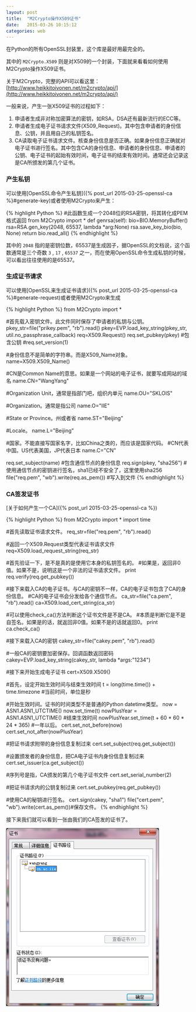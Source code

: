 ```yaml
---
layout: post
title:  "M2Crypto操作X509证书"
date:   2015-03-26 10:15:12
categories: web
---
```


在Python的所有OpenSSL封装里，这个库是最好用最完全的。

其中的 `M2Crypto.X509` 则是对X509的一个封装，下面就来看看如何使用M2Crypto操作X509证书。

关于M2Crypto，完整的API可以看这里：[http://www.heikkitoivonen.net/m2crypto/api/](http://www.heikkitoivonen.net/m2crypto/api/)

一般来说，产生一张X509证书的过程如下：

1. 申请者生成非对称加密算法的密钥，如RSA，DSA还有最新流行的ECC等。
2. 申请者生成电子证书请求文件(X509_Request)。其中包含申请者的身份信息、公钥，并且用自己的私钥签名。
3. CA读取电子证书请求文件。核查身份信息是否正确。如果身份信息正确就对电子证书进行签名。其中包含CA的身份信息、申请者的身份信息、申请者的公钥、电子证书的起始有效时间，电子证书的结束有效时间。通常还会记录这是CA所颁发的第几个证书。


### 产生私钥

可以使用[OpenSSL命令产生私钥]({% post_url 2015-03-25-openssl-ca %}#generate-key)或者使用M2Crypto来产生：

{% highlight Python %}
#此函数生成一个2048位的RSA密钥，将其转化成PEM格式返回
from M2Crypto import *
def genrsa(self):
    bio=BIO.MemoryBuffer()
    rsa=RSA.gen_key(2048, 65537, lambda *arg:None)
    rsa.save_key_bio(bio, None)
    return bio.read_all()
{% endhighlight %}

其中的 `2048` 指的是密钥位数，65537是生成因子，据OpenSSL的文档说，这个函数通常是三个奇数 `3` , `17` , `65537` 之一，而在使用OpenSSL命令生成私钥的时候，可以看出往往使用的是65537。

### 生成证书请求

可以使用[OpenSSL来生成证书请求]({% post_url 2015-03-25-openssl-ca %}#generate-request)或者使用M2Crypto来生成

{% highlight Python %}
from M2Crypto import *

#首先载入密钥文件。此文件同时保存了申请者的私钥与公钥。
pkey_str=file("prikey.pem", "rb").read()
pkey=EVP.load_key_string(pkey_str, util.no_passphrase_callback)
req=X509.Request()
req.set_pubkey(pkey) #包含公钥
#req.set_version(1)

#身份信息不是简单的字符串。而是X509_Name对象。
name=X509.X509_Name()

#CN是Common Name的意思。如果是一个网站的电子证书，就要写成网站的域名
name.CN="WangYang"

#Organization Unit，通常是指部门吧，组织内单元
name.OU="SKLOIS"

#Organization。通常是指公司
name.O="IIE"

#State or Province。州或者省
name.ST="Beijing"

#Locale。
name.L="Beijing"

#国家。不能直接写国家名字，比如China之类的，而应该是国家代码。
#CN代表中国。US代表美国，JP代表日本
name.C="CN"

req.set_subject(name) #包含通信节点的身份信息
req.sign(pkey, "sha256") #使用通信节点的密钥进行签名，sha1已经不安全了，这里使用sha256
file("req.pem", "wb").write(req.as_pem()) #写入到文件
{% endhighlight %}

### CA签发证书

[关于如何产生一个CA]({% post_url 2015-03-25-openssl-ca %})

{% highlight Python %}
from M2Crypto import *
import time

#首先读取证书请求文件。
req_str=file("req.pem", "rb").read()

#返回一个X509.Request类型代表证书请求文件
req=X509.load_request_string(req_str)

#首先验证一下，是不是真的是使用它本身的私钥签名的。
#如果是，返回非0值。如果不是，说明这是一个非法的证书请求文件。
print req.verify(req.get_pubkey())

#接下来载入CA的电子证书。与CA的密钥不一样，CA的电子证书包含了CA的身份信息。
#CA的电子证书会分发给各个通信节点。
ca_str=file("ca.pem", "rb").read()
ca=X509.load_cert_string(ca_str)

#可以使用check_ca()方法判断这个证书文件是不是CA。
#本质是判断它是不是自签名。如果是的话，就返回非0值。如果不是的话就返回0。
print ca.check_ca()

#接下来载入CA的密钥
cakey_str=file("cakey.pem", "rb").read()

#一般CA的密钥要加密保存。回调函数返回密码
cakey=EVP.load_key_string(cakey_str, lambda *args:"1234")

#接下来开始生成电子证书
cert=X509.X509()

#首先，设定开始生效时间与结束生效时间
t = long(time.time()) + time.timezone #当前时间，单位是秒

#开始生效时间。证书的时间类型不是普通的Python datetime类型。
now = ASN1.ASN1_UTCTIME()
now.set_time(t)
nowPlusYear = ASN1.ASN1_UTCTIME() #结束生效时间
nowPlusYear.set_time(t + 60 * 60 * 24 * 365) #一年以后。
cert.set_not_before(now)
cert.set_not_after(nowPlusYear)

#把证书请求附带的身份信息复制过来
cert.set_subject(req.get_subject())

#设置颁发者的身份信息，把CA电子证书内身份信息复制过来
cert.set_issuer(ca.get_subject())

#序列号是指，CA颁发的第几个电子证书文件
cert.set_serial_number(2)

#把证书请求内的公钥复制过来
cert.set_pubkey(req.get_pubkey())

#使用CA的秘钥进行签名。
cert.sign(cakey, "sha1")
file("cert.pem", "wb").write(cert.as_pem())#保存文件。
{% endhighlight %}

接下来我们就可以看到一张由我们的CA签发的证书了。

![证书](/uploads/2015/03/20150326102938.png)